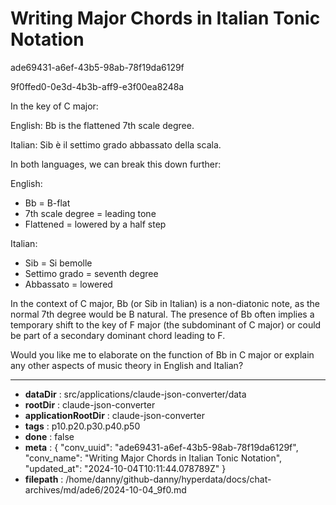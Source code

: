 # Writing Major Chords in Italian Tonic Notation

ade69431-a6ef-43b5-98ab-78f19da6129f

9f0ffed0-0e3d-4b3b-aff9-e3f00ea8248a

 In the key of C major:

English: Bb is the flattened 7th scale degree.

Italian: Sib è il settimo grado abbassato della scala.

In both languages, we can break this down further:

English:
- Bb = B-flat
- 7th scale degree = leading tone
- Flattened = lowered by a half step

Italian:
- Sib = Si bemolle
- Settimo grado = seventh degree
- Abbassato = lowered

In the context of C major, Bb (or Sib in Italian) is a non-diatonic note, as the normal 7th degree would be B natural. The presence of Bb often implies a temporary shift to the key of F major (the subdominant of C major) or could be part of a secondary dominant chord leading to F.

Would you like me to elaborate on the function of Bb in C major or explain any other aspects of music theory in English and Italian?

---

* **dataDir** : src/applications/claude-json-converter/data
* **rootDir** : claude-json-converter
* **applicationRootDir** : claude-json-converter
* **tags** : p10.p20.p30.p40.p50
* **done** : false
* **meta** : {
  "conv_uuid": "ade69431-a6ef-43b5-98ab-78f19da6129f",
  "conv_name": "Writing Major Chords in Italian Tonic Notation",
  "updated_at": "2024-10-04T10:11:44.078789Z"
}
* **filepath** : /home/danny/github-danny/hyperdata/docs/chat-archives/md/ade6/2024-10-04_9f0.md